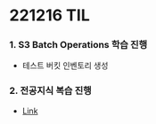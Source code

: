 # 221216 TIL
### 1. S3 Batch Operations 학습 진행
* 테스트 버킷 인벤토리 생성
### 2. 전공지식 복습 진행
* [Link](https://www.devops-eljoe.com/cf967525-b686-47b7-ac37-9ae104c9a41d)